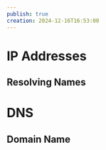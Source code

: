```yaml
---
publish: true
creation: 2024-12-16T16:53:00
---
```

# IP Addresses

## Resolving Names

# DNS 

## Domain Name


